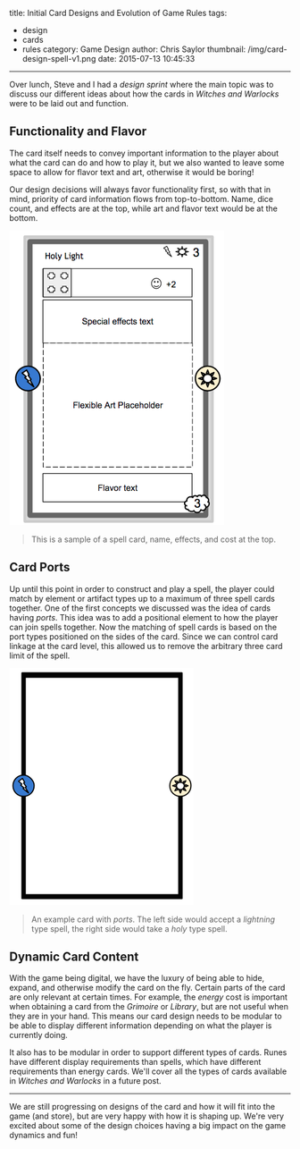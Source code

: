 title: Initial Card Designs and Evolution of Game Rules
tags:
  - design
  - cards
  - rules
category: Game Design
author: Chris Saylor
thumbnail: /img/card-design-spell-v1.png
date: 2015-07-13 10:45:33
---


Over lunch, Steve and I had a _design sprint_ where the main topic was to discuss our different ideas about how the cards in _Witches and Warlocks_ were to be laid out and function.

<!-- more -->

## Functionality and Flavor

The card itself needs to convey important information to the player about what the card can do and how to play it, but we also wanted to leave some space to allow for flavor text and art, otherwise it would be boring!

Our design decisions will always favor functionality first, so with that in mind, priority of card information flows from top-to-bottom. Name, dice count, and effects are at the top, while art and flavor text would be at the bottom.

![](/img/card-design-spell-v1.png)

> This is a sample of a spell card, name, effects, and cost at the top.

## Card Ports

Up until this point in order to construct and play a spell, the player could match by element or artifact types up to a maximum of three spell cards together. One of the first concepts we discussed was the idea of cards having _ports_. This idea was to add a positional element to how the player can join spells together. Now the matching of spell cards is based on the port types positioned on the sides of the card. Since we can control card linkage at the card level, this allowed us to remove the arbitrary three card limit of the spell.

![](/img/card-ports.png)

> An example card with _ports_. The left side would accept a _lightning_ type spell, the right side would take a _holy_ type spell.

## Dynamic Card Content

With the game being digital, we have the luxury of being able to hide, expand, and otherwise modify the card on the fly. Certain parts of the card are only relevant at certain times. For example, the _energy_ cost is important when obtaining a card from the _Grimoire_ or _Library_, but are not useful when they are in your hand. This means our card design needs to be modular to be able to display different information depending on what the player is currently doing.

It also has to be modular in order to support different types of cards. Runes have different display requirements than spells, which have different requirements than energy cards. We'll cover all the types of cards available in _Witches and Warlocks_ in a future post.

---

We are still progressing on designs of the card and how it will fit into the game (and store), but are very happy with how it is shaping up. We're very excited about some of the design choices having a big impact on the game dynamics and fun!
